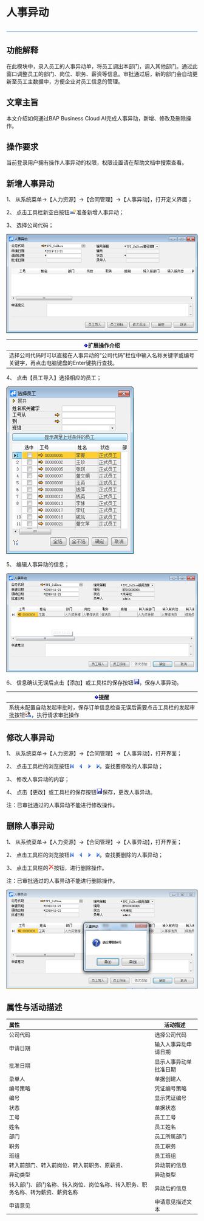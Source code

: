 # 人事异动

 ![1574417197089](rlzy_ht/common/headLine.png)

 

## 功能解释

在此模块中，录入员工的人事异动单，将员工调出本部门，调入其他部门。通过此窗口调整员工的部门、岗位、职务、薪资等信息。审批通过后，新的部门会自动更新至员工主数据中，方便企业对员工信息的管理。

 

## 文章主旨

本文介绍如何通过BAP Business Cloud AI完成人事异动，新增、修改及删除操作。

## 操作要求

当前登录用户拥有操作人事异动的权限，权限设置请在帮助文档中搜索查看。

## 新增人事异动

1、 从系统菜单->【人力资源】->【合同管理】->【人事异动】，打开定义界面； 

2、 点击工具栏新空白按钮![img](rlzy_ht/common/新建.png)准备新增人事异动；

3、 选择公司代码；

 

![img](rlzy_ht/101.png)

| ![System_CAPS_ICON_important.jpg](rlzy_ht/common/gth.png)**扩展操作介绍**|
| ------------------------------------------------------------ |
| 选择公司代码时可以直接在人事异动的“公司代码”栏位中输入名称关键字或编号关键字，再点击电脑键盘的Enter键执行查找。 |

 

4、 点击【员工导入】选择相应的员工；

![img](rlzy_ht/102.png)

5、 编辑人事异动的信息；

![img](rlzy_ht/103.png)

6、 信息确认无误后点击【添加】或工具栏的保存按钮![img](rlzy_ht/common/保存.png)，保存人事异动。

| ![System_CAPS_ICON_important.jpg](rlzy_ht/common/gth.png)**提醒** |
| ------------------------------------------------------------ |
| 系统未配置自动发起审批时，保存订单信息检查无误后需要点击工具栏的发起审批按钮![img](rlzy_ht/common/审批.png)，执行请求审批操作 |

## 修改人事异动

1、 从系统菜单->【人力资源】->【合同管理】->【人事异动】，打开界面；

2、 点击工具栏的浏览按钮![img](rlzy_ht/common/翻页.png)，查找要修改的人事异动；

3、 修改人事异动的内容；

4、 点击【更改】或工具栏的保存按钮![img](rlzy_ht/common/保存.png)保存，更改人事异动。

注：已审批通过的人事异动不能进行修改操作。

## 删除人事异动

1、 从系统菜单->【人力资源】->【合同管理】->【人事异动】，打开界面；

2、 点击工具栏的浏览按钮![img](rlzy_ht/common/翻页.png)，查找要删除的人事异动；

3、 点击工具栏的![img](rlzy_ht/common/删除.png)按钮，进行删除操作。

注：已审批通过的人事异动不能进行删除操作。

![img](rlzy_ht/104.png)

## 属性与活动描述

| **属性**                                                     | **活动描述**           |
| :----------------------------------------------------------- | ---------------------- |
| 公司代码                                                     | 选择公司代码           |
| 申请日期                                                     | 输入人事异动申请日期   |
| 批准日期                                                     | 显示人事异动单批准日期 |
| 录单人                                                       | 单据创建人             |
| 编号策略                                                     | 凭证编号策略           |
| 编号                                                         | 显示凭证编号           |
| 状态                                                         | 单据状态               |
| 工号                                                         | 员工工号               |
| 姓名                                                         | 员工姓名               |
| 部门                                                         | 员工所属部门           |
| 职务                                                         | 员工职务               |
| 班组                                                         | 员工班组               |
| 转入前部门、转入前岗位、转入前职务、原薪资、                 | 异动前的信息           |
| 异动类型                                                     | 异动类型               |
| 转入部门、部门名称、转入岗位、岗位名称、转入职务、职务名称、转为薪资、薪资名称 | 异动后的信息           |
| 申请意见                                                     | 申请意见描述文本       |

 

